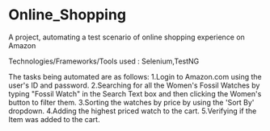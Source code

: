 # Online_Shopping

A project, automating a test scenario of online shopping experience on Amazon

Technologies/Frameworks/Tools used : Selenium,TestNG

The tasks being automated are as follows:
1.Login to Amazon.com using the user's ID and password.
2.Searching for all the Women's Fossil Watches by typing "Fossil Watch" in the Search Text box
 and then clicking the Women's button to filter them.
3.Sorting the watches by price by using the 'Sort By' dropdown.
4.Adding the highest priced watch to the cart.
5.Verifying if the Item was added to the cart.


